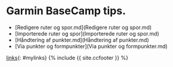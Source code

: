
# Garmin BaseCamp tips.


- [Redigere ruter og spor.md](Redigere ruter og spor.md)
- [Importerede ruter og spor](Importerede ruter og spor.md)
- [Håndtering af punkter.md](Håndtering af punkter.md)
- [Via punkter og formpunkter](Via punkter og formpunkter.md)




















[links](links.md){: #mylinks}
{% include {{ site.ccfooter }} %}
<style>
#navmain {
  display: none;
}
</style>
